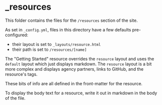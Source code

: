 # _resources

This folder contains the files for the `/resources` section of the site.

As set in `_config.yml`, files in this directory have a few defaults pre-configured:
 - their layout is set to `_layouts/resource.html`
 - their path is set to `/resources/[name]`

 
 The "Getting Started" resource overrides the `resource` layout and uses the `default` layout which just displays markdown. The `resource` layout is a bit more complex and displays agency partners, links to GitHub, and the resource's tags.

 These bits of info are all defined in the front-matter for the resource.

 To display the body text for a resource, write it out in markdown in the body of the file.